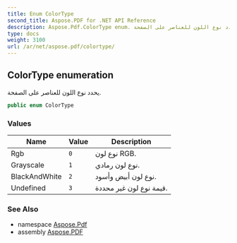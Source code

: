 ```yaml
---
title: Enum ColorType
second_title: Aspose.PDF for .NET API Reference
description: Aspose.Pdf.ColorType enum. يحدد نوع اللون للعناصر على الصفحة
type: docs
weight: 3100
url: /ar/net/aspose.pdf/colortype/
---
```

## ColorType enumeration

يحدد نوع اللون للعناصر على الصفحة.

```csharp
public enum ColorType
```

### Values

| Name | Value | Description |
| --- | --- | --- |
| Rgb | `0` | نوع لون RGB. |
| Grayscale | `1` | نوع لون رمادي. |
| BlackAndWhite | `2` | نوع لون أبيض وأسود. |
| Undefined | `3` | قيمة نوع لون غير محددة. |

### See Also

* namespace [Aspose.Pdf](../../aspose.pdf/)
* assembly [Aspose.PDF](../../)